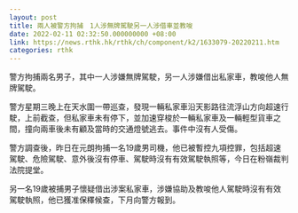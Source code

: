 ```yaml
---
layout: post
title: 兩人被警方拘捕　1人涉無牌駕駛另一人涉借車並教唆
date: 2022-02-11 02:32:50.000000000 +08:00
link: https://news.rthk.hk/rthk/ch/component/k2/1633079-20220211.htm
categories: rthk
---
```


警方拘捕兩名男子，其中一人涉嫌無牌駕駛，另一人涉嫌借出私家車，教唆他人無牌駕駛。

警方星期三晚上在天水圍一帶巡查，發現一輛私家車沿天影路往流浮山方向超速行駛，上前截查，但私家車未有停下，並加速穿梭於一輛私家車及一輛輕型貨車之間，撞向兩車後未有顧及當時的交通燈號逃去。事件中沒有人受傷。

警方調查後，昨日在元朗拘捕一名19歲男司機，他已被暫控九項控罪，包括超速駕駛、危險駕駛、意外後沒有停車、駕駛時沒有有效駕駛執照等，今日在粉嶺裁判法院提堂。

另一名19歲被捕男子懷疑借出涉案私家車，涉嫌協助及教唆他人駕駛時沒有有效駕駛執照，他已獲准保䆁候查，下月向警方報到。

